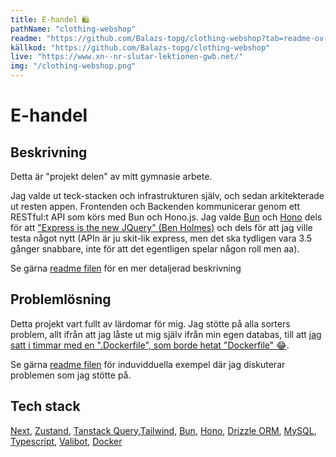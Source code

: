 ```yaml
---
title: E-handel 🛍️
pathName: "clothing-webshop"
readme: "https://github.com/Balazs-topg/clothing-webshop?tab=readme-ov-file#--clothing-webshop-%EF%B8%8F"
källkod: "https://github.com/Balazs-topg/clothing-webshop"
live: "https://www.xn--nr-slutar-lektionen-gwb.net/"
img: "/clothing-webshop.png"
---
```


# E-handel

## Beskrivning

Detta är "projekt delen" av mitt gymnasie arbete.

Jag valde ut teck-stacken och infrastrukturen själv, och sedan arkitekterade ut resten appen. Frontenden och Backenden kommunicerar genom ett RESTful:t API som körs med Bun och Hono.js. Jag valde [Bun](https://bun.sh/) och [Hono](https://hono.dev/) dels för att ["Express is the new JQuery" (Ben Holmes)](https://x.com/BHolmesDev/status/1679907011918430221?s=20) och dels för att jag ville testa något nytt (APIn är ju skit-lik express, men det ska tydligen vara 3.5 gånger snabbare, inte för att det egentligen spelar någon roll men aa).

Se gärna [readme filen](https://github.com/Balazs-topg/clothing-webshop?tab=readme-ov-file#--clothing-webshop-%EF%B8%8F) för en mer detaljerad beskrivning

## Problemlösning

Detta projekt vart fullt av lärdomar för mig. Jag stötte på alla sorters problem, allt ifrån att jag låste ut mig själv ifrån min egen databas, till att [jag satt i timmar med en ".Dockerfile", som borde hetat "Dockerfile" 😂](https://www.youtube.com/watch?v=D2_r4q2imnQ&ab_channel=GamingSoundFX).

Se gärna [readme filen](https://github.com/Balazs-topg/clothing-webshop?tab=readme-ov-file#--clothing-webshop-%EF%B8%8F) för induvidduella exempel där jag diskuterar problemen som jag stötte på.

## Tech stack

[Next](https://nextjs.org/), [Zustand](https://zustand-demo.pmnd.rs/), [Tanstack Query](https://tanstack.com/query/latest),[Tailwind](https://tailwindcss.com/), [Bun](https://bun.sh/), [Hono](https://hono.dev/), [Drizzle ORM](https://orm.drizzle.team/), [MySQL](https://www.mysql.com/), [Typescript](https://www.typescriptlang.org/), [Valibot](https://valibot.dev/), [Docker](https://www.docker.com/)
